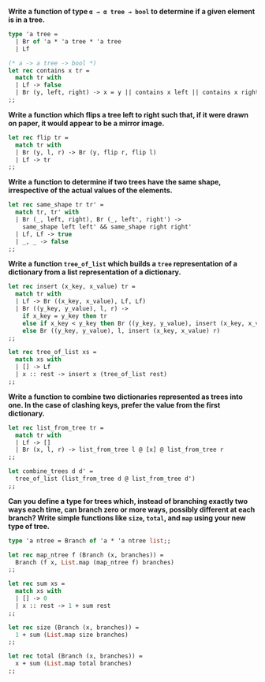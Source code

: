 **Write a function of type `α → α tree → bool` to determine if a given element
is in a tree.**

```ocaml
type 'a tree =
  | Br of 'a * 'a tree * 'a tree
  | Lf

(* a -> a tree -> bool *)
let rec contains x tr =
  match tr with
  | Lf -> false
  | Br (y, left, right) -> x = y || contains x left || contains x right
;;
```

**Write a function which flips a tree left to right such that, if it were drawn
on paper, it would appear to be a mirror image.**

```ocaml
let rec flip tr =
  match tr with
  | Br (y, l, r) -> Br (y, flip r, flip l)
  | Lf -> tr
;;
```

**Write a function to determine if two trees have the same shape, irrespective
of the actual values of the elements.**

```ocaml
let rec same_shape tr tr' =
  match tr, tr' with
  | Br (_, left, right), Br (_, left', right') ->
    same_shape left left' && same_shape right right'
  | Lf, Lf -> true
  | _, _ -> false
;;
```

**Write a function `tree_of_list` which builds a `tree` representation of a
dictionary from a list representation of a dictionary.**

```ocaml
let rec insert (x_key, x_value) tr =
  match tr with
  | Lf -> Br ((x_key, x_value), Lf, Lf)
  | Br ((y_key, y_value), l, r) ->
    if x_key = y_key then tr
    else if x_key < y_key then Br ((y_key, y_value), insert (x_key, x_value) l, r)
    else Br ((y_key, y_value), l, insert (x_key, x_value) r)
;;

let rec tree_of_list xs =
  match xs with
  | [] -> Lf
  | x :: rest -> insert x (tree_of_list rest)
;;
```

**Write a function to combine two dictionaries represented as trees into one. In
the case of clashing keys, prefer the value from the first dictionary.**

```ocaml
let rec list_from_tree tr =
  match tr with
  | Lf -> []
  | Br (x, l, r) -> list_from_tree l @ [x] @ list_from_tree r
;;

let combine_trees d d' =
  tree_of_list (list_from_tree d @ list_from_tree d')
;;
```

**Can you define a type for trees which, instead of branching exactly two ways
each time, can branch zero or more ways, possibly different at each branch?
Write simple functions like `size`, `total`, and `map` using your new type of
tree.**

```ocaml
type 'a ntree = Branch of 'a * 'a ntree list;;

let rec map_ntree f (Branch (x, branches)) =
  Branch (f x, List.map (map_ntree f) branches)
;;

let rec sum xs =
  match xs with
  | [] -> 0
  | x :: rest -> 1 + sum rest
;;

let rec size (Branch (x, branches)) =
  1 + sum (List.map size branches)
;;

let rec total (Branch (x, branches)) =
  x + sum (List.map total branches)
;;
```
